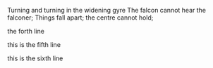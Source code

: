 Turning and turning in the widening gyre
The falcon cannot hear the falconer;
Things fall apart; the centre cannot hold;

the forth line

this is the fifth line

this is the sixth line

